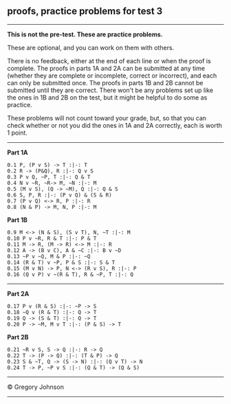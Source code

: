 ## proofs, practice problems for test 3

---

**This is not the pre-test. These are practice problems.**

These are optional, and you can work on them with others.

There is no feedback, either at the end of each line or when the proof is complete. The proofs in parts 1A and 2A can be submitted at any time (whether they are complete or incomplete, correct or incorrect), and each can only be submitted once. The proofs in parts 1B and 2B cannot be submitted until they are correct. There won't be any problems set up like the ones in 1B and 2B on the test, but it might be helpful to do some as practice. 

These problems will not count toward your grade, but, so that you can check whether or not you did the ones in 1A and 2A correctly, each is worth 1 point.

---

__Part 1A__

~~~{.ProofChecker .JohnsonSL options="fonts tabindent exam" feedback="none" guides="fitch" points="1" late-credit="1"}
0.1 P, (P v S) -> T :|-: T 
0.2 R -> (P&Q), R :|-: Q v S
0.3 P v Q, ~P, T :|-: Q & T
0.4 N v ~R, ~R-> M, ~N :|-: M
0.5 (M v S), (Q -> ~M), Q :|-: Q & S
0.6 S, P, R :|-: (P v Q) & (S & R)
0.7 (P v Q) <-> R, P :|-: R
0.8 (N & P) -> M, N, P :|-: M
~~~

__Part 1B__

~~~{.ProofChecker .JohnsonSL options="fonts tabindent" feedback="none" guides="fitch" points="1" late-credit="1"}
0.9 M <-> (N & S), (S v T), N, ~T :|-: M
0.10 P v ~R, R & T :|-: P & T
0.11 M -> R, (M -> R) <-> M :|-: R 
0.12 A -> (B v C), A & ~C :|-: B v ~D
0.13 ~P v ~Q, M & P :|-: ~Q
0.14 (R & T) v ~P, P & S :|-: S & T
0.15 (M v N) -> P, N <-> (R v S), R :|-: P
0.16 (Q v P) v ~(R & T), R & ~P, T :|-: Q  
~~~

---

__Part 2A__

~~~{.ProofChecker .JohnsonSL options="fonts tabindent exam" feedback="none" guides="fitch" points="1" late-credit="1"}
0.17 P v (R & S) :|-: ~P -> S
0.18 ~Q v (R & T) :|-: Q -> T
0.19 Q -> (S & T) :|-: Q -> T
0.20 P -> ~M, M v T :|-: (P & S) -> T
~~~


__Part 2B__

~~~{.ProofChecker .JohnsonSL options="fonts tabindent" feedback="none" guides="fitch" points="1" late-credit="1"}
0.21 ~R v S, S -> Q :|-: R -> Q
0.22 T -> (P -> Q) :|-: (T & P) -> Q 
0.23 S & ~T, Q -> (S -> N) :|-: (Q v T) -> N 
0.24 T -> P, ~P v S :|-: (Q & T) -> (Q & S)
~~~

---

<p>&copy; <script>document.write(new Date().getFullYear())</script> Gregory Johnson</p>
 
---